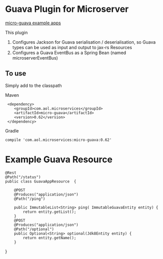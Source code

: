# Guava Plugin for Microserver

[micro-guava example apps](https://github.com/aol/micro-server/tree/master/micro-guava/src/test/java/app)

This plugin 

1. Configures Jackson for Guava serialisation / deserialisation, so Guava types can be used as input and output to jax-rs Resources
2. Configures a Guava EventBus as a Spring Bean (named microserverEventBus)  

## To use

Simply add to the classpath

Maven 

     <dependency>
        <groupId>com.aol.microservices</groupId>  
        <artifactId>micro-guava</artifactId>
        <version>0.62</version>
     </dependency>
     
Gradle

    compile 'com.aol.microservices:micro-guava:0.62'
    

# Example Guava Resource

    @Rest
    @Path("/status")
    public class GuavaAppResource  {

		@POST
		@Produces("application/json")
		@Path("/ping")
		
		public ImmutableList<String> ping( ImmutableGuavaEntity entity) {
			return entity.getList();
		}
		@POST
		@Produces("application/json")
		@Path("/optional")
		public Optional<String> optional(Jdk8Entity entity) {
			return entity.getName();
		}

   }
